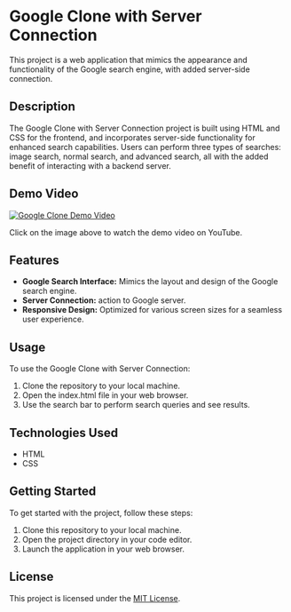 # Google Clone with Server Connection

This project is a web application that mimics the appearance and functionality of the Google search engine, with added server-side connection.

## Description

The Google Clone with Server Connection project is built using HTML and CSS for the frontend, and incorporates server-side functionality for enhanced search capabilities. Users can perform three types of searches: image search, normal search, and advanced search, all with the added benefit of interacting with a backend server.

## Demo Video

[![Google Clone Demo Video](https://img.youtube.com/vi/tLvVi3M4MHk/maxresdefault.jpg)](https://youtu.be/tLvVi3M4MHk)

Click on the image above to watch the demo video on YouTube.

## Features

- **Google Search Interface:** Mimics the layout and design of the Google search engine.
- **Server Connection:** action to Google server.
- **Responsive Design:** Optimized for various screen sizes for a seamless user experience.

## Usage

To use the Google Clone with Server Connection:

1. Clone the repository to your local machine.
2. Open the index.html file in your web browser.
3. Use the search bar to perform search queries and see results.

## Technologies Used

- HTML
- CSS
  
## Getting Started

To get started with the project, follow these steps:

1. Clone this repository to your local machine.
2. Open the project directory in your code editor.
3. Launch the application in your web browser.

## License

This project is licensed under the [MIT License](LICENSE).
